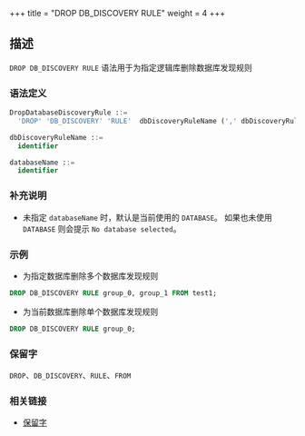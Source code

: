 +++
title = "DROP DB_DISCOVERY RULE"
weight = 4
+++

## 描述

`DROP DB_DISCOVERY RULE` 语法用于为指定逻辑库删除数据库发现规则

### 语法定义

```sql
DropDatabaseDiscoveryRule ::=
  'DROP' 'DB_DISCOVERY' 'RULE'  dbDiscoveryRuleName (',' dbDiscoveryRuleName)*  ('FROM' databaseName)?

dbDiscoveryRuleName ::=
  identifier

databaseName ::=
  identifier
```

### 补充说明

- 未指定 `databaseName` 时，默认是当前使用的 `DATABASE`。 如果也未使用 `DATABASE` 则会提示 `No database selected`。

### 示例

- 为指定数据库删除多个数据库发现规则
 
```sql
DROP DB_DISCOVERY RULE group_0, group_1 FROM test1;
```

- 为当前数据库删除单个数据库发现规则

```sql
DROP DB_DISCOVERY RULE group_0;
```

### 保留字

`DROP`、`DB_DISCOVERY`、`RULE`、`FROM`

### 相关链接

- [保留字](/cn/reference/distsql/syntax/reserved-word/)